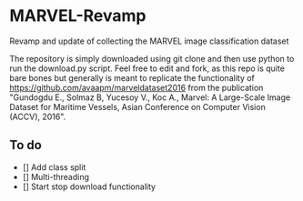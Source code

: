 # MARVEL-Revamp
Revamp and update of collecting the MARVEL image classification dataset

The repository is simply downloaded using git clone and then use python to run the download.py script. Feel free to edit and fork, as this repo is quite bare bones but generally is meant to replicate the functionality of https://github.com/avaapm/marveldataset2016 from the publication "Gundogdu E., Solmaz B, Yucesoy V., Koc A., Marvel: A Large-Scale Image Dataset for Maritime Vessels, Asian Conference on Computer Vision (ACCV), 2016". 

## To do
- [] Add class split
- [] Multi-threading
- [] Start stop download functionality
